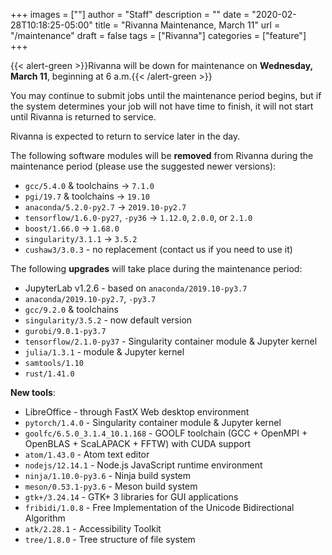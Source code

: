 +++
images = [""]
author = "Staff"
description = ""
date = "2020-02-28T10:18:25-05:00"
title = "Rivanna Maintenance, March 11"
url = "/maintenance"
draft = false
tags = ["Rivanna"]
categories = ["feature"]
+++


{{< alert-green >}}Rivanna will be down for maintenance on <strong>Wednesday, March 11</strong>, beginning at 6 a.m.{{< /alert-green >}}

You may continue to submit jobs until the maintenance period begins, but if the system determines your job will not have time to finish, it will not start until Rivanna is returned to service.

Rivanna is expected to return to service later in the day.

The following software modules will be **removed** from Rivanna during the maintenance period (please use the suggested newer versions):

- `gcc/5.4.0` & toolchains -> `7.1.0`
- `pgi/19.7` & toolchains -> `19.10`
- `anaconda/5.2.0-py2.7` -> `2019.10-py2.7`
- `tensorflow/1.6.0-py27`, `-py36` -> `1.12.0`, `2.0.0`, or `2.1.0`
- `boost/1.66.0` -> `1.68.0`
- `singularity/3.1.1` -> `3.5.2`
- `cushaw3/3.0.3` - no replacement (contact us if you need to use it)


The following **upgrades** will take place during the maintenance period:

- JupyterLab v1.2.6 - based on `anaconda/2019.10-py3.7`
- `anaconda/2019.10-py2.7`, `-py3.7`
- `gcc/9.2.0` & toolchains
- `singularity/3.5.2` - now default version
- `gurobi/9.0.1-py3.7`
- `tensorflow/2.1.0-py37` - Singularity container module & Jupyter kernel
- `julia/1.3.1` - module & Jupyter kernel
- `samtools/1.10`
- `rust/1.41.0`


**New tools**:

- LibreOffice - through FastX Web desktop environment
- `pytorch/1.4.0` - Singularity container module & Jupyter kernel
- `goolfc/6.5.0_3.1.4_10.1.168` - GOOLF toolchain (GCC + OpenMPI + OpenBLAS + ScaLAPACK + FFTW) with CUDA support
- `atom/1.43.0` - Atom text editor
- `nodejs/12.14.1` - Node.js JavaScript runtime environment
- `ninja/1.10.0-py3.6` - Ninja build system
- `meson/0.53.1-py3.6` - Meson build system
- `gtk+/3.24.14` - GTK+ 3 libraries for GUI applications
- `fribidi/1.0.8` - Free Implementation of the Unicode Bidirectional Algorithm
- `atk/2.28.1` - Accessibility Toolkit
- `tree/1.8.0` - Tree structure of file system
